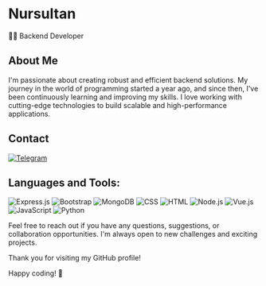 # Nursultan

👨‍💻 Backend Developer

## About Me

I'm passionate about creating robust and efficient backend solutions. My journey in the world of programming started a year ago, and since then, I've been continuously learning and improving my skills. I love working with cutting-edge technologies to build scalable and high-performance applications.

## Contact

[![Telegram](https://img.shields.io/badge/Views-23M-blue)](https://t.me/s_nursultan_n)

## Languages and Tools:

![Express.js](https://img.shields.io/badge/-Node.js-green?style=flat-square&logo=node.js)
![Bootstrap](https://img.shields.io/badge/-Node.js-green?style=flat-square&logo=node.js)
![MongoDB](https://img.shields.io/badge/-Node.js-green?style=flat-square&logo=node.js)
![CSS](https://img.shields.io/badge/-Node.js-green?style=flat-square&logo=node.js)
![HTML](https://img.shields.io/badge/-Node.js-green?style=flat-square&logo=node.js)
![Node.js](https://img.shields.io/badge/-Node.js-green?style=flat-square&logo=node.js)
![Vue.js](https://img.shields.io/badge/-Vue.js-brightgreen?style=flat-square&logo=vue.js)
![JavaScript](https://img.shields.io/badge/-JavaScript-yellow?style=flat-square&logo=javascript)
![Python](https://img.shields.io/badge/-Python-yellowgreen?style=flat-square&logo=python)

<!-- Add other badges and icons as needed -->

Feel free to reach out if you have any questions, suggestions, or collaboration opportunities. I'm always open to new challenges and exciting projects.

Thank you for visiting my GitHub profile!

Happy coding! 🚀
